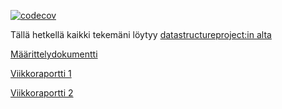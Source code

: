[![codecov](https://codecov.io/gh/ArtKoski/chessBot/branch/master/graph/badge.svg?token=7OF4D55JQ9)](https://codecov.io/gh/ArtKoski/chessBot)


Tällä hetkellä kaikki tekemäni löytyy [datastructureproject:in alta](https://github.com/ArtKoski/chessBot/tree/master/src/main/java/datastructureproject)

[Määrittelydokumentti](https://github.com/ArtKoski/chessBot/tree/master/documentation/tekoäly/Määrittelydokumentti.md)
  
[Viikkoraportti 1](https://github.com/ArtKoski/chessBot/tree/master/documentation/tekoäly/viikkoraportti1.md)
  
[Viikkoraportti 2](https://github.com/ArtKoski/chessBot/blob/master/documentation/tekoäly/viikkoraportti2.md)


